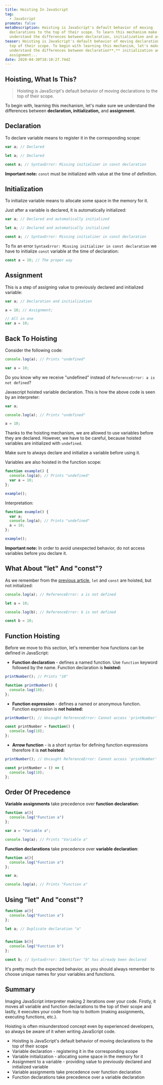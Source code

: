 ```yaml
---
title: Hoisting In JavaScript
tag:
  - JavaScript
promote: false
metaDescription: Hoisting is JavaScript's default behavior of moving
  declarations to the top of their scope. To learn this mechanism make sure to
  understand the differences between declaration, initialization and assignment.
teaser: Hoisting is JavaScript's default behavior of moving declarations to the
  top of their scope. To begin with learning this mechanism, let's make sure we
  understand the differences between declaration**,** initialization and
  assignment...
date: 2020-04-30T18:10:27.744Z
---
```

## Hoisting, What Is This?

> Hoisting is JavaScript's default behavior of moving declarations to the top of their scope.

To begin with, learning this mechanism, let's make sure we understand the differences between **declaration, initialization,** and **assignment.**

## Declaration

To declare variable means to register it in the corresponding scope:

```javascript
var a; // Declared

let a; // Declared

const a; // SyntaxError: Missing initializer in const declaration
```

**Important note:** `const` must be initialized with value at the time of definition.

## Initialization

To initialize variable means to allocate some space in the memory for it. 

Just after a variable is declared, it is automatically initialized:

```javascript
var a; // Declared and automatically initialized

let a; // Declared and automatically initialized

const a; // SyntaxError: Missing initializer in const declaration
```

To fix an error `SyntaxError: Missing initializer in const declaration` we have to initialize `const` variable at the time of declaration:

```javascript
const a = 10; // The proper way
```

## Assignment

This is a step of assigning value to previously declared and initialized variable:

```javascript
var a; // Declaration and initialization

a = 10; // Assignment;

// All in one
var a = 10;
```

## Back To Hoisting

Consider the following code:

```javascript
console.log(a); // Prints "undefined"

var a = 10;
```

Do you know why we receive "undefined" instead of `ReferenceError: a is not defined`? 

Javascript hoisted variable declaration. This is how the above code is seen by an interpreter:

```javascript
var a;

console.log(a); // Prints "undefined"

a = 10;
```

Thanks to the hoisting mechanism, we are allowed to use variables before they are declared. However, we have to be careful, because hoisted variables are initialized with `undefined`. 

Make sure to always declare and initialize a variable before using it.

Variables are also hoisted in the function scope:

```javascript
function example() {
  console.log(a); // Prints "undefined"
  var a = 10;
};

example();
```

Interpretation:

```javascript
function example() {
  var a;
  console.log(a); // Prints "undefined"
  a = 10;
};

example();
```

**Important note:** In order to avoid unexpected behavior, do not access variables before you declare it.

## What About "let" And "const"?

As we remember from the [previous article](/2020-04-28-var-let-and-const-in-javascript-what-is-the-difference/), `let` and `const` are hoisted, but not initialized:

```javascript
console.log(a); // ReferenceError: a is not defined

let a = 10;

console.log(b); // ReferenceError: b is not defined

const b = 10;
```

## Function Hoisting

Before we move to this section, let's remember how functions can be defined in JavaScript:

* **Function declaration** - defines a named function. Use `function` keyword followed by the name. Function declaration is **hoisted:**

```javascript
printNumber(); // Prints "10"

function printNumber() {
  console.log(10);
};
```

* **Function expression** - defines a named or anonymous function. Function expression is **not hoisted:**

```javascript
printNumber(); // Uncaught ReferenceError: Cannot access 'printNumber' before initialization

const printNumber = function() {
  console.log(10);
};
```

* **Arrow function** - is a short syntax for defining function expressions therefore it is **not hoisted:**

```javascript
printNumber(); // Uncaught ReferenceError: Cannot access 'printNumber' before initialization

const printNumber = () => {
  console.log(10);
};
```

## Order Of Precedence

**Variable assignments** take precedence over **function declaration**:

```javascript
function a(){
  console.log("Function a")
};

var a = "Variable a";

console.log(a); // Prints "Variable a"
```

**Function declarations** take precedence over **variable declaration**:

```javascript
function a(){
  console.log("Function a")
};

var a;

console.log(a); // Prints "Function a"
```

## Using "let" And "const"?

```javascript
function a(){
  console.log("Function a")
};

let a; // Duplicate declaration "a"


function b(){
  console.log("Function b")
};

const b; // SyntaxError: Identifier "b" has already been declared
```

It's pretty much the expected behavior, as you should always remember to choose unique names for your variables and functions.

## Summary

Imaging JavaScript interpreter making 2 iterations over your code. Firstly, it moves all variable and function declarations to the top of their scope and lastly, it executes your code from top to bottom (making assignments, executing functions, etc.).

Hoisting is often misunderstood concept even by experienced developers, so always be aware of it when writing JavaScript code.

* Hoisting is JavaScript's default behavior of moving declarations to the top of their scope
* Variable declaration - registering it in the corresponding scope
* Variable initialization - allocating some space in the memory for it
* Assignment to a variable - providing value to previously declared and initialized variable
* Variable assignments take precedence over function declaration
* Function declarations take precedence over a variable declaration